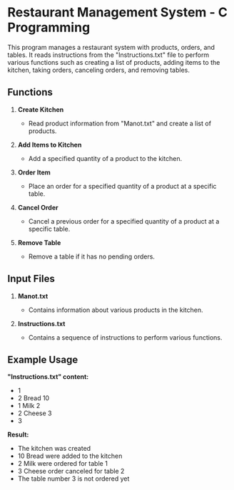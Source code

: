 # Restaurant Management System - C Programming

This program manages a restaurant system with products, orders, and tables. It reads instructions from the "Instructions.txt" file to perform various functions such as creating a list of products, adding items to the kitchen, taking orders, canceling orders, and removing tables.

## Functions

1. **Create Kitchen**
   - Read product information from "Manot.txt" and create a list of products.

2. **Add Items to Kitchen**
   - Add a specified quantity of a product to the kitchen.

3. **Order Item**
   - Place an order for a specified quantity of a product at a specific table.

4. **Cancel Order**
   - Cancel a previous order for a specified quantity of a product at a specific table.

5. **Remove Table**
   - Remove a table if it has no pending orders.

## Input Files

1. **Manot.txt**
   - Contains information about various products in the kitchen.

2. **Instructions.txt**
   - Contains a sequence of instructions to perform various functions.

## Example Usage
**"Instructions.txt" content:**
- 1
- 2 Bread 10
- 1 Milk 2
- 2 Cheese 3
- 3

  
**Result:**
- The kitchen was created
- 10 Bread were added to the kitchen
- 2 Milk were ordered for table 1
- 3 Cheese order canceled for table 2
- The table number 3 is not ordered yet

  




